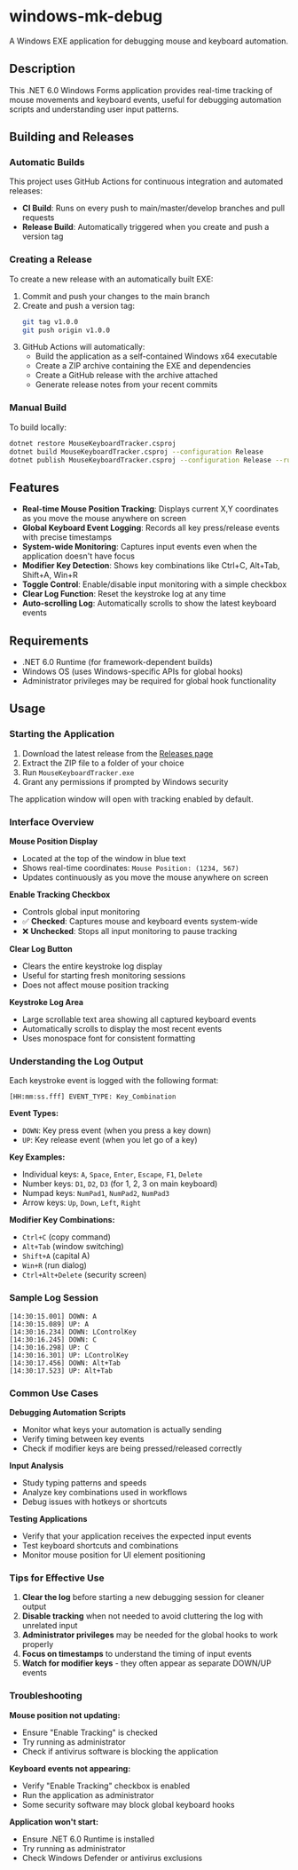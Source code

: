 # windows-mk-debug

A Windows EXE application for debugging mouse and keyboard automation.

## Description

This .NET 6.0 Windows Forms application provides real-time tracking of mouse movements and keyboard events, useful for debugging automation scripts and understanding user input patterns.

## Building and Releases

### Automatic Builds

This project uses GitHub Actions for continuous integration and automated releases:

- **CI Build**: Runs on every push to main/master/develop branches and pull requests
- **Release Build**: Automatically triggered when you create and push a version tag

### Creating a Release

To create a new release with an automatically built EXE:

1. Commit and push your changes to the main branch
2. Create and push a version tag:
   ```bash
   git tag v1.0.0
   git push origin v1.0.0
   ```
3. GitHub Actions will automatically:
   - Build the application as a self-contained Windows x64 executable
   - Create a ZIP archive containing the EXE and dependencies
   - Create a GitHub release with the archive attached
   - Generate release notes from your recent commits

### Manual Build

To build locally:
```bash
dotnet restore MouseKeyboardTracker.csproj
dotnet build MouseKeyboardTracker.csproj --configuration Release
dotnet publish MouseKeyboardTracker.csproj --configuration Release --runtime win-x64 --self-contained true
```

## Features

- **Real-time Mouse Position Tracking**: Displays current X,Y coordinates as you move the mouse anywhere on screen
- **Global Keyboard Event Logging**: Records all key press/release events with precise timestamps
- **System-wide Monitoring**: Captures input events even when the application doesn't have focus
- **Modifier Key Detection**: Shows key combinations like Ctrl+C, Alt+Tab, Shift+A, Win+R
- **Toggle Control**: Enable/disable input monitoring with a simple checkbox
- **Clear Log Function**: Reset the keystroke log at any time
- **Auto-scrolling Log**: Automatically scrolls to show the latest keyboard events

## Requirements

- .NET 6.0 Runtime (for framework-dependent builds)
- Windows OS (uses Windows-specific APIs for global hooks)
- Administrator privileges may be required for global hook functionality

## Usage

### Starting the Application

1. Download the latest release from the [Releases page](https://github.com/dwrodri/windows-mk-debug/releases)
2. Extract the ZIP file to a folder of your choice
3. Run `MouseKeyboardTracker.exe`
4. Grant any permissions if prompted by Windows security

The application window will open with tracking enabled by default.

### Interface Overview

**Mouse Position Display**
- Located at the top of the window in blue text
- Shows real-time coordinates: `Mouse Position: (1234, 567)`
- Updates continuously as you move the mouse anywhere on screen

**Enable Tracking Checkbox**
- Controls global input monitoring
- ✅ **Checked**: Captures mouse and keyboard events system-wide
- ❌ **Unchecked**: Stops all input monitoring to pause tracking

**Clear Log Button**
- Clears the entire keystroke log display
- Useful for starting fresh monitoring sessions
- Does not affect mouse position tracking

**Keystroke Log Area**
- Large scrollable text area showing all captured keyboard events
- Automatically scrolls to display the most recent events
- Uses monospace font for consistent formatting

### Understanding the Log Output

Each keystroke event is logged with the following format:
```
[HH:mm:ss.fff] EVENT_TYPE: Key_Combination
```

**Event Types:**
- `DOWN`: Key press event (when you press a key down)
- `UP`: Key release event (when you let go of a key)

**Key Examples:**
- Individual keys: `A`, `Space`, `Enter`, `Escape`, `F1`, `Delete`
- Number keys: `D1`, `D2`, `D3` (for 1, 2, 3 on main keyboard)
- Numpad keys: `NumPad1`, `NumPad2`, `NumPad3`
- Arrow keys: `Up`, `Down`, `Left`, `Right`

**Modifier Key Combinations:**
- `Ctrl+C` (copy command)
- `Alt+Tab` (window switching)
- `Shift+A` (capital A)
- `Win+R` (run dialog)
- `Ctrl+Alt+Delete` (security screen)

### Sample Log Session

```
[14:30:15.001] DOWN: A
[14:30:15.089] UP: A
[14:30:16.234] DOWN: LControlKey
[14:30:16.245] DOWN: C
[14:30:16.298] UP: C
[14:30:16.301] UP: LControlKey
[14:30:17.456] DOWN: Alt+Tab
[14:30:17.523] UP: Alt+Tab
```

### Common Use Cases

**Debugging Automation Scripts**
- Monitor what keys your automation is actually sending
- Verify timing between key events
- Check if modifier keys are being pressed/released correctly

**Input Analysis**
- Study typing patterns and speeds
- Analyze key combinations used in workflows
- Debug issues with hotkeys or shortcuts

**Testing Applications**
- Verify that your application receives the expected input events
- Test keyboard shortcuts and combinations
- Monitor mouse position for UI element positioning

### Tips for Effective Use

1. **Clear the log** before starting a new debugging session for cleaner output
2. **Disable tracking** when not needed to avoid cluttering the log with unrelated input
3. **Administrator privileges** may be needed for the global hooks to work properly
4. **Focus on timestamps** to understand the timing of input events
5. **Watch for modifier keys** - they often appear as separate DOWN/UP events

### Troubleshooting

**Mouse position not updating:**
- Ensure "Enable Tracking" is checked
- Try running as administrator
- Check if antivirus software is blocking the application

**Keyboard events not appearing:**
- Verify "Enable Tracking" checkbox is enabled
- Run the application as administrator
- Some security software may block global keyboard hooks

**Application won't start:**
- Ensure .NET 6.0 Runtime is installed
- Try running as administrator
- Check Windows Defender or antivirus exclusions
